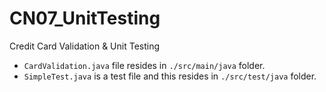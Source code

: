 # CN07_UnitTesting
Credit Card Validation &amp; Unit Testing

* <code>CardValidation.java</code> file resides in <code>./src/main/java</code> folder.
* <code>SimpleTest.java</code> is a test file and this resides in <code>./src/test/java</code> folder.
